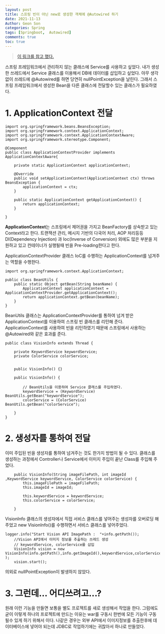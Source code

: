 ```yaml
---
layout: post
title: 스프링 빈이 아닌 new로 생성한 객체에 @Autowired 하기
date: 2021-11-13
Author: Geon Son
categories: Spring
tags: [Springboot,  Autowired]
comments: true
toc: true    
---
```


> [이 링크를 참고 했다.](https://www.javaer101.com/ko/article/5021464.html)

스프링 프레임워크에서 관리하지 않는 클래스에 Service를 사용하고 싶었다. 내가 생성한 쓰레드에서 Service 클래스를 이용해서 DB에 데이터를 삽입하고 싶었다. 아무 생각없이 쓰레드에 @Autowired를 하면 당연히 nullPointException을 날린다.
그래서 스프링 프레임워크에서 생성한 Bean을 다른 클래스에 전달할수 있는 클래스가 필요하였다.


# 1. ApplicationContext 전달

```
import org.springframework.beans.BeansException;
import org.springframework.context.ApplicationContext;
import org.springframework.context.ApplicationContextAware;
import org.springframework.stereotype.Component;

@Component
public class ApplicationContextProvider implements ApplicationContextAware{

    private static ApplicationContext applicationContext;

    @Override
    public void setApplicationContext(ApplicationContext ctx) throws BeansException {
        applicationContext = ctx;
    }

    public static ApplicationContext getApplicationContext() {
        return applicationContext;
    }

}
```
**ApplicationContext**는 스프링에서 제어권을 가지고 BeanFactory를 상속받고 있는 Context라고 한다. 트랜잭션 관리, 메시지 기반의 다국어 처리, AOP 처리등등 DI(Dependency Injection) 과 Ioc(Inverse of Conversion) 외에도 많은 부분을 지원하고 있고 컨테이너가 실행될때 빈을 Pre-loading한다고 한다.

ApplicationContextProvider 클래스 IoC를 수행하는 ApplicationContext를 넘겨주는 역할을 수행한다.


```
import org.springframework.context.ApplicationContext;

public class BeanUtils {
	public static Object getBean(String beanName) {
		ApplicationContext applicationContext = ApplicationContextProvider.getApplicationContext();
		return applicationContext.getBean(beanName);
	}
}
```
BeanUtils 클래스는 ApplicationContextProvider를 통하여 넘겨 받은 ApplicationContext를 이용하여 스프링 빈 클래스를 리턴해 준다. ApplicationContext를 사용하여 빈을 리턴하였기 때문에 스프링에서 사용하는 @Autowired와 같은 효과를 준다.

```
public class VisionInfo extends Thread {

	private KeywordService keywordService;			
	private ColorService colorService;


	public VisionInfo() {}

	public VisionInfo() {

		// BeanUtils을 이용하여 Service 클래스를 주입하였다.
		keywordService = (KeywordService) BeanUtils.getBean("keywordService");
		colorService = (ColorService) BeanUtils.getBean("colorService");

	}
}
```

# 2. 생성자를 통하여 전달

이미 주입된 빈을 생성자를 통하여 넘겨주는 것도 한가지 방법이 될 수 있다.
클래스를 생성하는 과정에서 Controller나 Service에서 이미지 주입이 끝난 Class를 주입해 주었다.


```
	public VisionInfo(String imageFilePath, int imageId ,KeywordService keywordService, ColorService colorService) {
		this.imageFilePath = imageFilePath;
		this.imageId = imageId;

		this.keywordService = keywordService;
		this.colorService = colorService;

	}
```
VisionInfo 클래스의 생성자에서 직접 서비스 클래스를 넣어주는 생성자를 오버로딩 해주었고
new VisionInfo()를 수행하면서 서비스 클래스를 넣어주었다.

```
logger.info("Start Vision API ImagePath :  "+info.getPath());
	//Vision API에서 이미지 정보를 추출하는 쓰레드 생성
	// keywordService, colorService를 삽입
	VisionInfo vision = new VisionInfo(info.getPath(),info.getImageId(),keywordService,colorService  );
	vision.start();
```

의외로 nullPointException이 발생하지 않았다.

# 3. 그런데... 어디쓰려고...?

원래 이런 기능을 만들면 보통을 별도 프로젝트를 새로 생성해서 작업을 한다. 그럼에도 굳이 이렇게 하나의 프로젝트에 만드는 이유는
war를 구동시 한번에 모든 기능이 구동될수 있게 하기 위해서 이다.
나같은 경우는 외부 API에서 이미지정보를 추출한후에 데이터베이스에 넣어야 되는데 JDBC로 작업하기에는 귀찮아서 하나로 만들었다.
